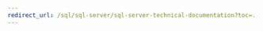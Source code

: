```yaml
---
redirect_url: /sql/sql-server/sql-server-technical-documentation?toc=..%2ftoc%2ftoc.json
---
```

